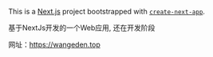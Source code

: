This is a [Next.js](https://nextjs.org) project bootstrapped with [`create-next-app`](https://nextjs.org/docs/app/api-reference/cli/create-next-app).

基于NextJs开发的一个Web应用, 还在开发阶段

网址：https://wangeden.top